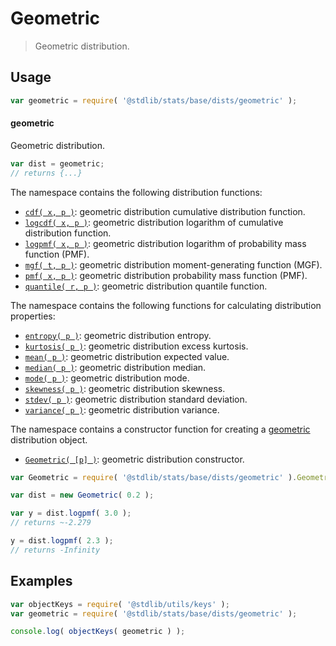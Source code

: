 <!--

@license Apache-2.0

Copyright (c) 2018 The Stdlib Authors.

Licensed under the Apache License, Version 2.0 (the "License");
you may not use this file except in compliance with the License.
You may obtain a copy of the License at

   http://www.apache.org/licenses/LICENSE-2.0

Unless required by applicable law or agreed to in writing, software
distributed under the License is distributed on an "AS IS" BASIS,
WITHOUT WARRANTIES OR CONDITIONS OF ANY KIND, either express or implied.
See the License for the specific language governing permissions and
limitations under the License.

-->

# Geometric

> Geometric distribution.

<section class="usage">

## Usage

```javascript
var geometric = require( '@stdlib/stats/base/dists/geometric' );
```

#### geometric

Geometric distribution.

```javascript
var dist = geometric;
// returns {...}
```

The namespace contains the following distribution functions:

<!-- <toc pattern="*+(cdf|pmf|mgf|quantile)*"> -->

<div class="namespace-toc">

-   <span class="signature">[`cdf( x, p )`][@stdlib/stats/base/dists/geometric/cdf]</span><span class="delimiter">: </span><span class="description">geometric distribution cumulative distribution function.</span>
-   <span class="signature">[`logcdf( x, p )`][@stdlib/stats/base/dists/geometric/logcdf]</span><span class="delimiter">: </span><span class="description">geometric distribution logarithm of cumulative distribution function.</span>
-   <span class="signature">[`logpmf( x, p )`][@stdlib/stats/base/dists/geometric/logpmf]</span><span class="delimiter">: </span><span class="description">geometric distribution logarithm of probability mass function (PMF).</span>
-   <span class="signature">[`mgf( t, p )`][@stdlib/stats/base/dists/geometric/mgf]</span><span class="delimiter">: </span><span class="description">geometric distribution moment-generating function (MGF).</span>
-   <span class="signature">[`pmf( x, p )`][@stdlib/stats/base/dists/geometric/pmf]</span><span class="delimiter">: </span><span class="description">geometric distribution probability mass function (PMF).</span>
-   <span class="signature">[`quantile( r, p )`][@stdlib/stats/base/dists/geometric/quantile]</span><span class="delimiter">: </span><span class="description">geometric distribution quantile function.</span>

</div>

<!-- </toc> -->

The namespace contains the following functions for calculating distribution properties:

<!-- <toc pattern="*+(entropy|kurtosis|mean|median|mode|skewness|stdev|variance)*"> -->

<div class="namespace-toc">

-   <span class="signature">[`entropy( p )`][@stdlib/stats/base/dists/geometric/entropy]</span><span class="delimiter">: </span><span class="description">geometric distribution entropy.</span>
-   <span class="signature">[`kurtosis( p )`][@stdlib/stats/base/dists/geometric/kurtosis]</span><span class="delimiter">: </span><span class="description">geometric distribution excess kurtosis.</span>
-   <span class="signature">[`mean( p )`][@stdlib/stats/base/dists/geometric/mean]</span><span class="delimiter">: </span><span class="description">geometric distribution expected value.</span>
-   <span class="signature">[`median( p )`][@stdlib/stats/base/dists/geometric/median]</span><span class="delimiter">: </span><span class="description">geometric distribution median.</span>
-   <span class="signature">[`mode( p )`][@stdlib/stats/base/dists/geometric/mode]</span><span class="delimiter">: </span><span class="description">geometric distribution mode.</span>
-   <span class="signature">[`skewness( p )`][@stdlib/stats/base/dists/geometric/skewness]</span><span class="delimiter">: </span><span class="description">geometric distribution skewness.</span>
-   <span class="signature">[`stdev( p )`][@stdlib/stats/base/dists/geometric/stdev]</span><span class="delimiter">: </span><span class="description">geometric distribution standard deviation.</span>
-   <span class="signature">[`variance( p )`][@stdlib/stats/base/dists/geometric/variance]</span><span class="delimiter">: </span><span class="description">geometric distribution variance.</span>

</div>

<!-- </toc> -->

The namespace contains a constructor function for creating a [geometric][geometric-distribution] distribution object.

<!-- <toc pattern="*ctor*"> -->

<div class="namespace-toc">

-   <span class="signature">[`Geometric( [p] )`][@stdlib/stats/base/dists/geometric/ctor]</span><span class="delimiter">: </span><span class="description">geometric distribution constructor.</span>

</div>

<!-- </toc> -->

```javascript
var Geometric = require( '@stdlib/stats/base/dists/geometric' ).Geometric;

var dist = new Geometric( 0.2 );

var y = dist.logpmf( 3.0 );
// returns ~-2.279

y = dist.logpmf( 2.3 );
// returns -Infinity
```

</section>

<!-- /.usage -->

<section class="examples">

## Examples

<!-- TODO: better examples -->

<!-- eslint no-undef: "error" -->

```javascript
var objectKeys = require( '@stdlib/utils/keys' );
var geometric = require( '@stdlib/stats/base/dists/geometric' );

console.log( objectKeys( geometric ) );
```

</section>

<!-- /.examples -->

<section class="links">

[geometric-distribution]: https://en.wikipedia.org/wiki/Geometric_distribution

<!-- <toc-links> -->

[@stdlib/stats/base/dists/geometric/ctor]: https://github.com/stdlib-js/stats/tree/main/base/dists/geometric/ctor

[@stdlib/stats/base/dists/geometric/entropy]: https://github.com/stdlib-js/stats/tree/main/base/dists/geometric/entropy

[@stdlib/stats/base/dists/geometric/kurtosis]: https://github.com/stdlib-js/stats/tree/main/base/dists/geometric/kurtosis

[@stdlib/stats/base/dists/geometric/mean]: https://github.com/stdlib-js/stats/tree/main/base/dists/geometric/mean

[@stdlib/stats/base/dists/geometric/median]: https://github.com/stdlib-js/stats/tree/main/base/dists/geometric/median

[@stdlib/stats/base/dists/geometric/mode]: https://github.com/stdlib-js/stats/tree/main/base/dists/geometric/mode

[@stdlib/stats/base/dists/geometric/skewness]: https://github.com/stdlib-js/stats/tree/main/base/dists/geometric/skewness

[@stdlib/stats/base/dists/geometric/stdev]: https://github.com/stdlib-js/stats/tree/main/base/dists/geometric/stdev

[@stdlib/stats/base/dists/geometric/variance]: https://github.com/stdlib-js/stats/tree/main/base/dists/geometric/variance

[@stdlib/stats/base/dists/geometric/cdf]: https://github.com/stdlib-js/stats/tree/main/base/dists/geometric/cdf

[@stdlib/stats/base/dists/geometric/logcdf]: https://github.com/stdlib-js/stats/tree/main/base/dists/geometric/logcdf

[@stdlib/stats/base/dists/geometric/logpmf]: https://github.com/stdlib-js/stats/tree/main/base/dists/geometric/logpmf

[@stdlib/stats/base/dists/geometric/mgf]: https://github.com/stdlib-js/stats/tree/main/base/dists/geometric/mgf

[@stdlib/stats/base/dists/geometric/pmf]: https://github.com/stdlib-js/stats/tree/main/base/dists/geometric/pmf

[@stdlib/stats/base/dists/geometric/quantile]: https://github.com/stdlib-js/stats/tree/main/base/dists/geometric/quantile

<!-- </toc-links> -->

</section>

<!-- /.links -->
